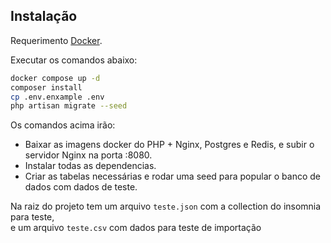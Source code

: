 
## Instalação

Requerimento [Docker](https://www.docker.com/).

Executar os comandos abaixo:

```sh
docker compose up -d
composer install
cp .env.enxample .env
php artisan migrate --seed
```

Os comandos acima irão: 
- Baixar as imagens docker do PHP + Nginx, Postgres e Redis, e subir o servidor Nginx na porta :8080.
- Instalar todas as dependencias.
- Criar as tabelas necessárias e rodar uma seed para popular o banco de dados com dados de teste.


Na raiz do projeto tem um arquivo `teste.json` com a collection do insomnia para teste,  
e um arquivo `teste.csv` com dados para teste de importação  
